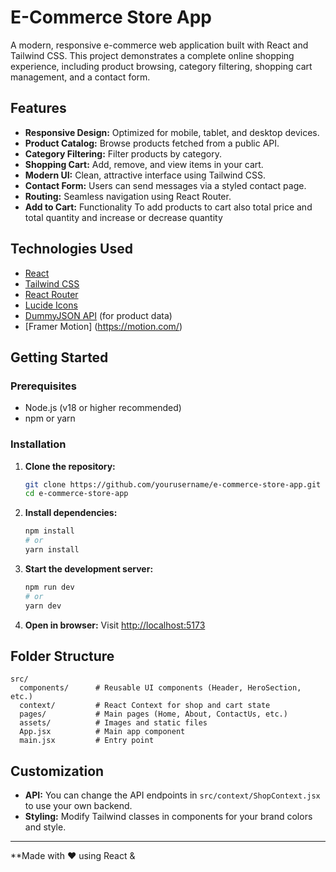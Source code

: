 # E-Commerce Store App

A modern, responsive e-commerce web application built with React and Tailwind CSS. This project demonstrates a complete online shopping experience, including product browsing, category filtering, shopping cart management, and a contact form.

## Features

- **Responsive Design:** Optimized for mobile, tablet, and desktop devices.
- **Product Catalog:** Browse products fetched from a public API.
- **Category Filtering:** Filter products by category.
- **Shopping Cart:** Add, remove, and view items in your cart.
- **Modern UI:** Clean, attractive interface using Tailwind CSS.
- **Contact Form:** Users can send messages via a styled contact page.
- **Routing:** Seamless navigation using React Router.
- **Add to Cart:** Functionality To add products to cart also total price and total quantity and increase or decrease quantity

## Technologies Used

- [React](https://react.dev/)
- [Tailwind CSS](https://tailwindcss.com/)
- [React Router](https://reactrouter.com/)
- [Lucide Icons](https://lucide.dev/)
- [DummyJSON API](https://dummyjson.com/) (for product data)
- [Framer Motion] (https://motion.com/)

## Getting Started

### Prerequisites

- Node.js (v18 or higher recommended)
- npm or yarn

### Installation

1. **Clone the repository:**
   ```bash
   git clone https://github.com/yourusername/e-commerce-store-app.git
   cd e-commerce-store-app
   ```

2. **Install dependencies:**
   ```bash
   npm install
   # or
   yarn install
   ```

3. **Start the development server:**
   ```bash
   npm run dev
   # or
   yarn dev
   ```

4. **Open in browser:**
   Visit [http://localhost:5173](http://localhost:5173)

## Folder Structure

```
src/
  components/      # Reusable UI components (Header, HeroSection, etc.)
  context/         # React Context for shop and cart state
  pages/           # Main pages (Home, About, ContactUs, etc.)
  assets/          # Images and static files
  App.jsx          # Main app component
  main.jsx         # Entry point
```

## Customization

- **API:** You can change the API endpoints in `src/context/ShopContext.jsx` to use your own backend.
- **Styling:** Modify Tailwind classes in components for your brand colors and style.

---

**Made with ❤️ using React &